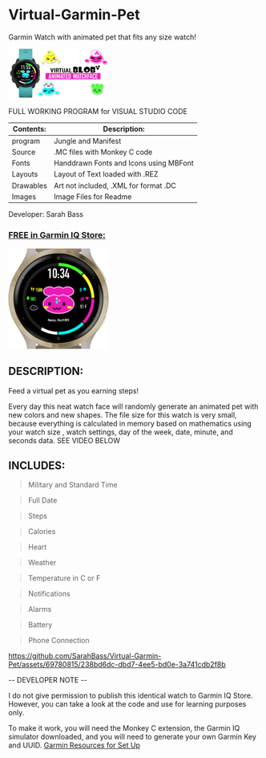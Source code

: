 # Virtual-Garmin-Pet
Garmin Watch with animated pet that fits any size watch!

 [<img src="https://github.com/SarahBass/Virtual-Garmin-Pet/blob/main/Untitled%20104.png" width="200" height="100">](https://apps.garmin.com/en-US/apps/03cb70fd-ce8f-410a-836e-94ad4648c5d8)

FULL WORKING PROGRAM for VISUAL STUDIO CODE

Contents: | Description:
--------- | ------------
program  | Jungle and Manifest 
Source | .MC files with Monkey C code
Fonts | Handdrawn Fonts and Icons using MBFont 
Layouts | Layout of Text loaded with .REZ 
Drawables | Art not included, .XML for format .DC
Images    | Image Files for Readme
 
 Developer: Sarah Bass
 
### [FREE in Garmin IQ Store:](https://apps.garmin.com/en-US/apps/03cb70fd-ce8f-410a-836e-94ad4648c5d8)
 
[<img src="https://github.com/SarahBass/Virtual-Garmin-Pet/blob/main/Garmin%20logo%20icon.png" width="200" height="200">](https://apps.garmin.com/en-US/apps/03cb70fd-ce8f-410a-836e-94ad4648c5d8)


## DESCRIPTION:
Feed a virtual pet as you earning steps!

Every day this neat watch face will randomly generate an animated pet with new colors and new shapes. The file size for this watch is very small, because everything is calculated in memory based on mathematics using your watch size , watch settings, day of the week, date, minute, and seconds data. SEE VIDEO BELOW

## INCLUDES:

>Military and Standard Time

>Full Date

>Steps

>Calories

>Heart

>Weather

>Temperature in C or F

>Notifications

>Alarms

>Battery

>Phone Connection



https://github.com/SarahBass/Virtual-Garmin-Pet/assets/69780815/238bd6dc-dbd7-4ee5-bd0e-3a741cdb2f8b

-- DEVELOPER NOTE --

I do not give permission to publish this identical watch to Garmin IQ Store. However, you can take a look at the code and use for learning purposes only.

To make it work, you will need the Monkey C extension, the Garmin IQ simulator downloaded, and you will need to generate your own Garmin Key and UUID. 
[Garmin Resources for Set Up](https://developer.garmin.com/connect-iq/connect-iq-basics/getting-started/)













